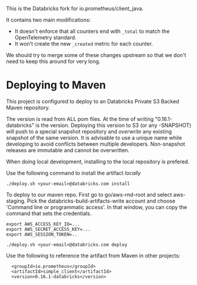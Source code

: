 This is the Databricks fork for io.prometheus/client_java.

It contains two main modifications:
* It doesn't enforce that all counters end with `_total` to match the OpenTelemetry standard.
* It won't create the new `_created` metric for each counter.

We should try to merge some of these changes upstream so that we don't need to keep this around for very long.

# Deploying to Maven

This project is configured to deploy to an Databricks Private S3 Backed Maven repository.

The version is read from ALL pom files. At the time of writing "0.16.1-databricks" is the
version. Deploying this version to S3 (or any -SNAPSHOT) will push to a special snapshot repository
and *overwrite* any existing snapshot of the same version. It is advisable to use a unique name
while developing to avoid conflicts between multiple developers. Non-snapshot releases are immutable
and cannot be overwritten.

When doing local development, installing to the local repository is prefered.

Use the following command to install the artifact *locally*
```
./deploy.sh <your-email>@databricks.com install
```

To deploy to our maven repo. First go to go/aws-rnd-root and select aws-staging. Pick the databricks-build-artifacts-write account and choose 'Command line or programmatic access'.
In that window, you can copy the command that sets the credentials.

```
export AWS_ACCESS_KEY_ID=...
export AWS_SECRET_ACCESS_KEY=...
export AWS_SESSION_TOKEN=..

./deploy.sh <your-email>@databricks.com deploy
```

Use the following to reference the artifact from Maven in other projects:
```
  <groupId>io.prometheus</groupId>
  <artifactId>simple_client</artifactId>
  <version>0.16.1-databricks</version>
```

